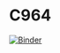 # C964

[![Binder](https://mybinder.org/badge_logo.svg)](https://mybinder.org/v2/gh/neonshaman/C964/HEAD)
